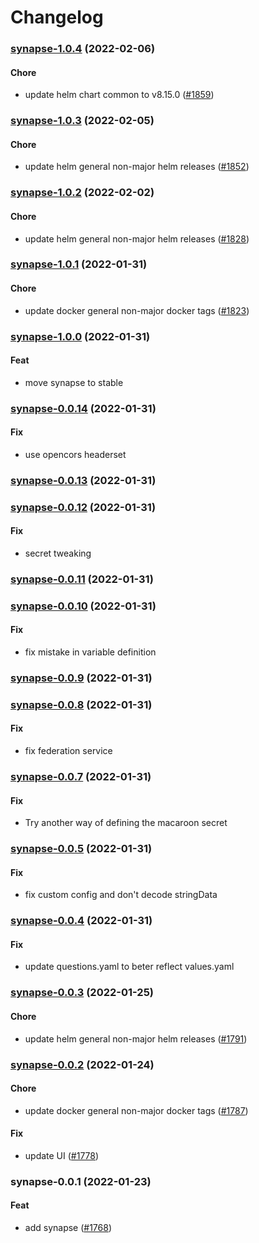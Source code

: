 # Changelog<br>


<a name="synapse-1.0.4"></a>
### [synapse-1.0.4](https://github.com/truecharts/apps/compare/synapse-1.0.3...synapse-1.0.4) (2022-02-06)

#### Chore

* update helm chart common to v8.15.0 ([#1859](https://github.com/truecharts/apps/issues/1859))



<a name="synapse-1.0.3"></a>
### [synapse-1.0.3](https://github.com/truecharts/apps/compare/synapse-1.0.2...synapse-1.0.3) (2022-02-05)

#### Chore

* update helm general non-major helm releases ([#1852](https://github.com/truecharts/apps/issues/1852))



<a name="synapse-1.0.2"></a>
### [synapse-1.0.2](https://github.com/truecharts/apps/compare/synapse-1.0.1...synapse-1.0.2) (2022-02-02)

#### Chore

* update helm general non-major helm releases ([#1828](https://github.com/truecharts/apps/issues/1828))



<a name="synapse-1.0.1"></a>
### [synapse-1.0.1](https://github.com/truecharts/apps/compare/synapse-1.0.0...synapse-1.0.1) (2022-01-31)

#### Chore

* update docker general non-major docker tags ([#1823](https://github.com/truecharts/apps/issues/1823))



<a name="synapse-1.0.0"></a>
### [synapse-1.0.0](https://github.com/truecharts/apps/compare/synapse-0.0.14...synapse-1.0.0) (2022-01-31)

#### Feat

* move synapse to stable



<a name="synapse-0.0.14"></a>
### [synapse-0.0.14](https://github.com/truecharts/apps/compare/synapse-0.0.13...synapse-0.0.14) (2022-01-31)

#### Fix

* use opencors headerset



<a name="synapse-0.0.13"></a>
### [synapse-0.0.13](https://github.com/truecharts/apps/compare/synapse-0.0.12...synapse-0.0.13) (2022-01-31)



<a name="synapse-0.0.12"></a>
### [synapse-0.0.12](https://github.com/truecharts/apps/compare/synapse-0.0.11...synapse-0.0.12) (2022-01-31)

#### Fix

* secret tweaking



<a name="synapse-0.0.11"></a>
### [synapse-0.0.11](https://github.com/truecharts/apps/compare/synapse-0.0.10...synapse-0.0.11) (2022-01-31)



<a name="synapse-0.0.10"></a>
### [synapse-0.0.10](https://github.com/truecharts/apps/compare/synapse-0.0.9...synapse-0.0.10) (2022-01-31)

#### Fix

* fix mistake in variable definition



<a name="synapse-0.0.9"></a>
### [synapse-0.0.9](https://github.com/truecharts/apps/compare/synapse-0.0.8...synapse-0.0.9) (2022-01-31)



<a name="synapse-0.0.8"></a>
### [synapse-0.0.8](https://github.com/truecharts/apps/compare/synapse-0.0.7...synapse-0.0.8) (2022-01-31)

#### Fix

* fix federation service



<a name="synapse-0.0.7"></a>
### [synapse-0.0.7](https://github.com/truecharts/apps/compare/synapse-0.0.5...synapse-0.0.7) (2022-01-31)

#### Fix

* Try another way of defining the macaroon secret



<a name="synapse-0.0.5"></a>
### [synapse-0.0.5](https://github.com/truecharts/apps/compare/synapse-0.0.4...synapse-0.0.5) (2022-01-31)

#### Fix

* fix custom config and don't decode stringData



<a name="synapse-0.0.4"></a>
### [synapse-0.0.4](https://github.com/truecharts/apps/compare/synapse-0.0.3...synapse-0.0.4) (2022-01-31)

#### Fix

* update questions.yaml to beter reflect values.yaml



<a name="synapse-0.0.3"></a>
### [synapse-0.0.3](https://github.com/truecharts/apps/compare/synapse-0.0.2...synapse-0.0.3) (2022-01-25)

#### Chore

* update helm general non-major helm releases ([#1791](https://github.com/truecharts/apps/issues/1791))



<a name="synapse-0.0.2"></a>
### [synapse-0.0.2](https://github.com/truecharts/apps/compare/synapse-0.0.1...synapse-0.0.2) (2022-01-24)

#### Chore

* update docker general non-major docker tags ([#1787](https://github.com/truecharts/apps/issues/1787))

#### Fix

* update UI ([#1778](https://github.com/truecharts/apps/issues/1778))



<a name="synapse-0.0.1"></a>
### synapse-0.0.1 (2022-01-23)

#### Feat

* add synapse ([#1768](https://github.com/truecharts/apps/issues/1768))

